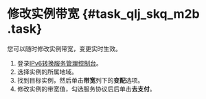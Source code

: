 # 修改实例带宽 {#task_qlj_skq_m2b .task}

您可以随时修改实例带宽，变更实时生效。

1.  登录[IPv6转换服务管理控制台](https://ipv6trans.console.aliyun.com/instances/cn-hangzhou)。 
2.  选择实例的所属地域。 
3.  找到目标实例，然后单击**带宽**列下的**变配**选项。 
4.  修改实例的带宽值，勾选服务协议后后单击**去支付**。 

